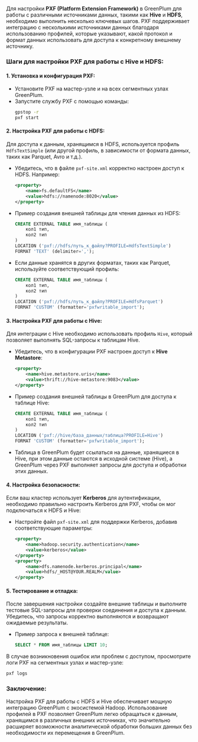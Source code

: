 Для настройки **PXF (Platform Extension Framework)** в GreenPlum для работы с различными источниками данных, такими как **Hive** и **HDFS**, необходимо выполнить несколько ключевых шагов. PXF поддерживает интеграцию с несколькими источниками данных благодаря использованию профилей, которые указывают, какой протокол и формат данных использовать для доступа к конкретному внешнему источнику.

### Шаги для настройки PXF для работы с Hive и HDFS:

#### 1. **Установка и конфигурация PXF:**
   - Установите PXF на мастер-узле и на всех сегментных узлах GreenPlum.
   - Запустите службу PXF с помощью команды:
     ```bash
     gpstop -r
     pxf start
     ```

#### 2. **Настройка PXF для работы с HDFS:**
   Для доступа к данным, хранящимся в HDFS, используется профиль `HdfsTextSimple` (или другой профиль, в зависимости от формата данных, таких как Parquet, Avro и т.д.).
   
   - Убедитесь, что в файле `pxf-site.xml` корректно настроен доступ к HDFS. Например:
     ```xml
     <property>
         <name>fs.defaultFS</name>
         <value>hdfs://namenode:8020</value>
     </property>
     ```

   - Пример создания внешней таблицы для чтения данных из HDFS:
     ```sql
     CREATE EXTERNAL TABLE имя_таблицы (
         кол1 тип,
         кол2 тип
     )
     LOCATION ('pxf://hdfs/путь_к_файлу?PROFILE=HdfsTextSimple')
     FORMAT 'TEXT' (delimiter=',');
     ```

   - Если данные хранятся в других форматах, таких как Parquet, используйте соответствующий профиль:
     ```sql
     CREATE EXTERNAL TABLE имя_таблицы (
         кол1 тип,
         кол2 тип
     )
     LOCATION ('pxf://hdfs/путь_к_файлу?PROFILE=HdfsParquet')
     FORMAT 'CUSTOM' (formatter='pxfwritable_import');
     ```

#### 3. **Настройка PXF для работы с Hive:**
   Для интеграции с Hive необходимо использовать профиль `Hive`, который позволяет выполнять SQL-запросы к таблицам Hive.

   - Убедитесь, что в конфигурации PXF настроен доступ к **Hive Metastore**:
     ```xml
     <property>
         <name>hive.metastore.uris</name>
         <value>thrift://hive-metastore:9083</value>
     </property>
     ```

   - Пример создания внешней таблицы в GreenPlum для доступа к таблице Hive:
     ```sql
     CREATE EXTERNAL TABLE имя_таблицы (
         кол1 тип,
         кол2 тип
     )
     LOCATION ('pxf://hive/база_данных/таблица?PROFILE=Hive')
     FORMAT 'CUSTOM' (formatter='pxfwritable_import');
     ```

   - Таблица в GreenPlum будет ссылаться на данные, хранящиеся в Hive, при этом данные остаются в исходной системе (Hive), а GreenPlum через PXF выполняет запросы для доступа и обработки этих данных.

#### 4. **Настройка безопасности:**
   Если ваш кластер использует **Kerberos** для аутентификации, необходимо правильно настроить Kerberos для PXF, чтобы он мог подключаться к HDFS и Hive:
   - Настройте файл `pxf-site.xml` для поддержки Kerberos, добавив соответствующие параметры:
     ```xml
     <property>
         <name>hadoop.security.authentication</name>
         <value>kerberos</value>
     </property>
     <property>
         <name>dfs.namenode.kerberos.principal</name>
         <value>hdfs/_HOST@YOUR.REALM</value>
     </property>
     ```

#### 5. **Тестирование и отладка:**
   После завершения настройки создайте внешние таблицы и выполните тестовые SQL-запросы для проверки соединения и доступа к данным. Убедитесь, что запросы корректно выполняются и возвращают ожидаемые результаты.
   
   - Пример запроса к внешней таблице:
     ```sql
     SELECT * FROM имя_таблицы LIMIT 10;
     ```

   В случае возникновения ошибок или проблем с доступом, просмотрите логи PXF на сегментных узлах и мастер-узле:
   ```bash
   pxf logs
   ```

### Заключение:
Настройка PXF для работы с HDFS и Hive обеспечивает мощную интеграцию GreenPlum с экосистемой Hadoop. Использование профилей в PXF позволяет GreenPlum легко обращаться к данным, хранящимся в различных внешних источниках, что значительно расширяет возможности аналитической обработки больших данных без необходимости их перемещения в GreenPlum.